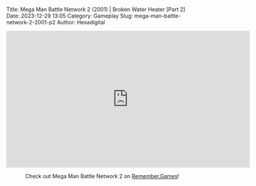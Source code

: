 Title: Mega Man Battle Network 2 (2001) | Broken Water Heater [Part 2]
Date: 2023-12-29 13:05
Category: Gameplay
Slug: mega-man-battle-network-2-2001-p2
Author: Hexadigital

<center><iframe src="https://www.youtube.com/embed/RfJDI2An-ZY?feature=oembed" allow="accelerometer; autoplay; encrypted-media; gyroscope; picture-in-picture" width="640" height="360" frameborder="0"></iframe>

Check out Mega Man Battle Network 2 on [Remember.Games](https://remember.games/game/2244/mega-man-battle-network-2/)!</center>